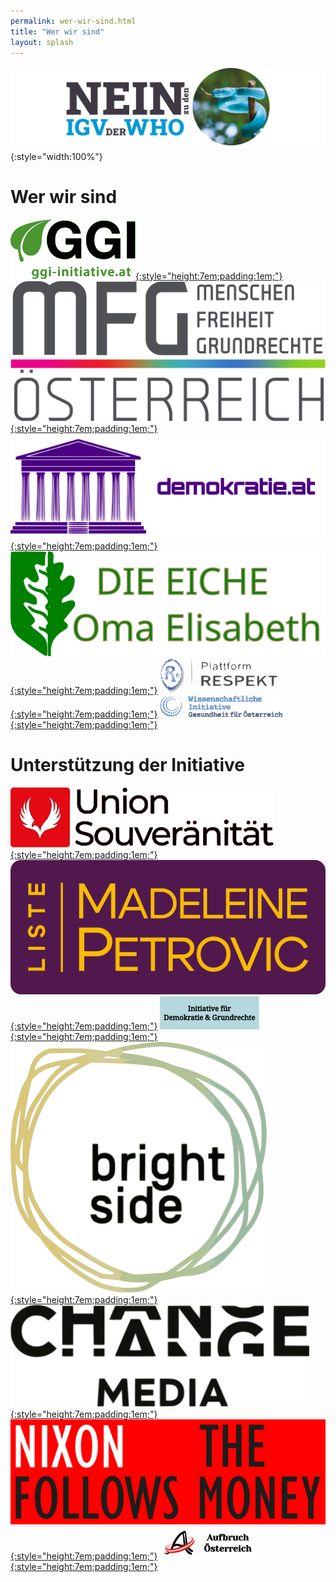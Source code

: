 ```yaml
---
permalink: wer-wir-sind.html
title: "Wer wir sind"
layout: splash
---
```


![Nein zu den IGV der WHO](/assets/images/neinzuigv-logo.png){:style="width:100%"}

# Wer wir sind

[![GGI](/assets/images/2025-10-05-GGI-Logo.svg){:style="height:7em;padding:1em;"}](https://ggi-initiative.at/)
[![MFG](/assets/images/2025-10-05-MFG-Logo.svg){:style="height:7em;padding:1em;"}](https://www.mfg-oe.at/)
[![Demokratie](/assets/images/2025-10-12-demokratie-logo.svg){:style="height:7em;padding:1em;"}](https://demokratie.at/)
[![Eiche](/assets/images/2025-10-06-Eiche-Logo.svg){:style="height:7em;padding:1em;"}](https://www.die-eiche.at/)
[![Respekt](/assets/images/2025-10-05-Respekt-Logo.svg){:style="height:7em;padding:1em;"}](https://respekt.plus/)
[![Gesundheit](/assets/images/2025-10-05-Gesundheit-Logo.svg){:style="height:7em;padding:1em;"}](https://www.gesundheit-oesterreich.at/)

# Unterstützung der Initiative

[![Souveränität](/assets/images/2025-10-05-Souveraenitaet-Logo.svg){:style="height:7em;padding:1em;"}](https://souveraenitaet.org/)
[![Petrovic](/assets/images/2025-10-05-LMP-Logo.svg){:style="height:7em;padding:1em;"}](https://liste-petrovic.at/)
[![Demokratie und Grundrechte](/assets/images/2025-10-12-demokratie-grundrechte-logo.svg){:style="height:7em;padding:1em;"}](https://demokratieundgrundrechte.org/)
[![Brightside](/assets/images/2025-10-05-Brightside-Logo.svg){:style="height:7em;padding:1em;"}](https://www.brightside.at/)
[![Change](/assets/images/2025-10-05-Changemedia-Logo.svg){:style="height:7em;padding:1em;"}](https://changemedia.club/)
[![Nixon](/assets/images/2025-10-12-nixon-logo.svg){:style="height:7em;padding:1em;"}](https://www.nixonfollowsthemoney.com/)
[![Aufbruch](/assets/images/2025-10-12-Aufbruch.svg){:style="height:7em;padding:1em;"}](https://aufbruchoesterreich.at/)
